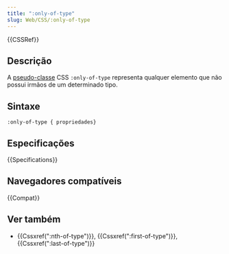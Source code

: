 ```yaml
---
title: ":only-of-type"
slug: Web/CSS/:only-of-type
---
```


{{CSSRef}}

## Descrição

A [pseudo-classe](/pt-BR/docs/Web/CSS/Pseudo-classes) CSS `:only-of-type` representa qualquer elemento que não possui irmãos de um determinado tipo.

## Sintaxe

```
:only-of-type { propriedades}
```

## Especificações

{{Specifications}}

## Navegadores compatíveis

{{Compat}}

## Ver também

- {{Cssxref(":nth-of-type")}}, {{Cssxref(":first-of-type")}}, {{Cssxref(":last-of-type")}}

